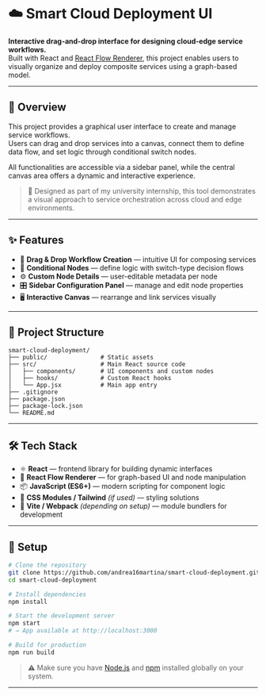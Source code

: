 # ☁️ Smart Cloud Deployment UI

**Interactive drag-and-drop interface for designing cloud-edge service workflows.**  
Built with React and [React Flow Renderer](https://reactflow.dev/), this project enables users to visually organize and deploy composite services using a graph-based model.

---

## 🚀 Overview

This project provides a graphical user interface to create and manage service workflows.  
Users can drag and drop services into a canvas, connect them to define data flow, and set logic through conditional switch nodes.

All functionalities are accessible via a sidebar panel, while the central canvas area offers a dynamic and interactive experience.

> 🧩 Designed as part of my university internship, this tool demonstrates a visual approach to service orchestration across cloud and edge environments.

---

## ✨ Features

- 🧱 **Drag & Drop Workflow Creation** — intuitive UI for composing services
- 🔁 **Conditional Nodes** — define logic with switch-type decision flows
- ⚙️ **Custom Node Details** — user-editable metadata per node
- 🎛️ **Sidebar Configuration Panel** — manage and edit node properties
- 🖥️ **Interactive Canvas** — rearrange and link services visually

---

## 📁 Project Structure

```plaintext
smart-cloud-deployment/
├── public/               # Static assets
├── src/                  # Main React source code
│   ├── components/       # UI components and custom nodes
│   ├── hooks/            # Custom React hooks
│   └── App.jsx           # Main app entry
├── .gitignore
├── package.json
├── package-lock.json
└── README.md
```

---

## 🛠️ Tech Stack

- ⚛️ **React** — frontend library for building dynamic interfaces  
- 🌊 **React Flow Renderer** — for graph-based UI and node manipulation  
- 📦 **JavaScript (ES6+)** — modern scripting for component logic  
- 🎨 **CSS Modules / Tailwind** *(if used)* — styling solutions  
- 🔧 **Vite / Webpack** *(depending on setup)* — module bundlers for development

---

## 🔧 Setup

```bash
# Clone the repository
git clone https://github.com/andrea16martina/smart-cloud-deployment.git
cd smart-cloud-deployment

# Install dependencies
npm install

# Start the development server
npm start
# → App available at http://localhost:3000

# Build for production
npm run build
```
> ⚠️ Make sure you have [Node.js](https://nodejs.org/) and [npm](https://www.npmjs.com/) installed globally on your system.

---



